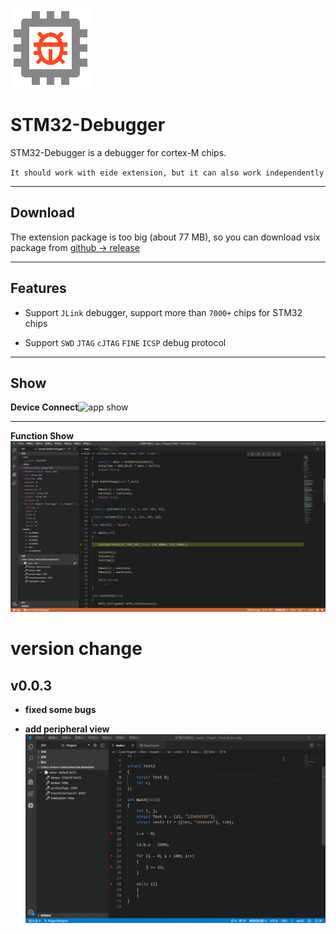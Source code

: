 ![app icon](./res/icons/icon.png)

# STM32-Debugger

STM32-Debugger is a debugger for cortex-M chips.

`It should work with eide extension, but it can also work independently`

***

## Download

The extension package is too big (about 77 MB), so you can download vsix package from [github -> release](https://github.com/github0null/stm32-debugger/releases)

***

## Features

* Support `JLink` debugger, support more than `7000+` chips for STM32 chips

* Support `SWD` `JTAG` `cJTAG` `FINE` `ICSP` debug protocol

***

## Show

**Device Connect**![app show](./res/icons/device.png)

***

**Function Show**![app show](./res/icons/app_show.png)

# version change

## v0.0.3

- **fixed some bugs**

- **add peripheral view** 
![debug_show](./res/icons/debug_view.gif)
